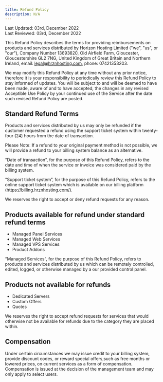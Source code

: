```yaml
---
title: Refund Policy
description: N/A
---
```

Last Updated: 03rd, December 2022 <br/>
Last Reviewed: 03rd, December 2022

This Refund Policy describes the terms for providing reimbursements on products and services distributed by Horizon Hosting Limited ("we", "us", or "our"), Company Number 13693820, Old Airfield Farm, Gloucester, Gloucestershire GL2 7NG, United Kingdom of Great Britain and Northern Ireland, email: legal@hrznhosting.com, phone: 07421353203.

We may modify this Refund Policy at any time without any prior notice, therefore it is your responsibility to periodically review this Refund Policy to stay informed of updates. You will be subject to and will be deemed to have been made, aware of and to have accepted, the changes in any revised Acceptible Use Policy by your continued use of the Service after the date such revised Refund Policy are posted.  

## Standard Refund Terms
Products and services distributed by us may only be refunded if the customer requested a refund using the support ticket system within twenty-four (24) hours from the date of transaction.

Please Note: If a refund to your original payment method is not possible, we will provide a refund to your billing system balance as an alternative.

“Date of transaction”, for the purpose of this Refund Policy, refers to the date and time of when the service or invoice was considered paid by the billing system. 

“Support ticket system”, for the purpose of this Refund Policy, refers to the online support ticket system which is available on our billing platform (https://billing.hrznhosting.com/).

We reserves the right to accept or deny refund requests for any reason.

## Products available for refund under standard refund terms
- Managed Panel Services
- Managed Web Services
- Managed VPS Services
- Product Addons

“Managed Services”, for the purpose of this Refund Policy, refers to products and services distributed by us which can be remotely controlled, edited, logged, or otherwise managed by a our provided control panel.

## Products not available for refunds
- Dedicated Servers
- Custom Offers
- Quotes

We reserves the right to accept refund requests for services that would otherwise not be available for refunds due to the category they are placed within.

## Compensation

Under certain circumstances we may issue credit to your billing system, provide discount codes, or reward special offers,such as free months or lowered prices, on current services as a form of compensation. Compensation is issued at the decision of the management team and may only apply to select users.